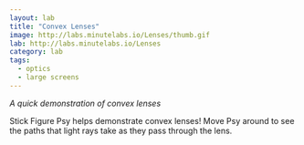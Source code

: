 ```yaml
---
layout: lab
title: "Convex Lenses"
image: http://labs.minutelabs.io/Lenses/thumb.gif
lab: http://labs.minutelabs.io/Lenses
category: lab
tags:
  - optics
  - large screens
---
```


*A quick demonstration of convex lenses*

Stick Figure Psy helps demonstrate convex lenses! Move Psy around to see the paths that light rays take as they pass through the lens.
